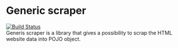 # Generic scraper
[![Build Status](https://travis-ci.com/anotender/generic-scraper.svg?branch=master)](https://travis-ci.com/anotender/generic-scraper)  
Generis scraper is a library that gives a possibility to scrap the HTML website data into POJO object.
